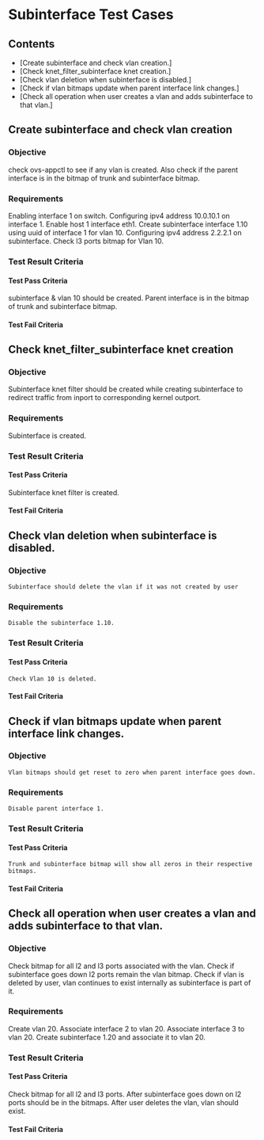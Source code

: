 
# Subinterface Test Cases

## Contents

- [Create subinterface and check vlan creation.]
- [Check knet_filter_subinterface knet creation.]
- [Check vlan deletion when subinterface is disabled.]
- [Check if vlan bitmaps update when parent interface link changes.]
- [Check all operation when user creates a vlan and adds subinterface to that vlan.]


## Create subinterface and check vlan creation
### Objective
   check ovs-appctl to see if any vlan is created. Also check if the parent interface is in the bitmap of trunk and subinterface bitmap.
### Requirements
   Enabling interface 1 on switch.
   Configuring ipv4 address 10.0.10.1 on interface 1.
   Enable host 1 interface eth1.
   Create subinterface interface 1.10 using uuid of interface 1 for vlan 10.
   Configuring ipv4 address 2.2.2.1 on subinterface.
   Check l3 ports bitmap for Vlan 10.
### Test Result Criteria
#### Test Pass Criteria
   subinterface & vlan 10 should be created.
   Parent interface is in the bitmap of trunk and subinterface bitmap.
#### Test Fail Criteria

## Check knet_filter_subinterface knet creation
### Objective
   Subinterface knet filter should be created while creating subinterface to redirect traffic from inport to corresponding kernel outport.
### Requirements
   Subinterface is created.
### Test Result Criteria
#### Test Pass Criteria
   Subinterface knet filter is created.
#### Test Fail Criteria

## Check vlan deletion when subinterface is disabled.
### Objective
    Subinterface should delete the vlan if it was not created by user
### Requirements
    Disable the subinterface 1.10.
### Test Result Criteria
#### Test Pass Criteria
    Check Vlan 10 is deleted.
#### Test Fail Criteria

## Check if vlan bitmaps update when parent interface link changes.
### Objective
    Vlan bitmaps should get reset to zero when parent interface goes down.
### Requirements
    Disable parent interface 1.
### Test Result Criteria
#### Test Pass Criteria
    Trunk and subinterface bitmap will show all zeros in their respective bitmaps.
#### Test Fail Criteria

## Check all operation when user creates a vlan and adds subinterface to that vlan.
### Objective
   Check bitmap for all l2 and l3 ports associated with the vlan. 
   Check if subinterface goes down l2 ports remain the vlan bitmap.
   Check if vlan is deleted by user, vlan continues to exist internally as subinterface is part of it.
### Requirements
   Create vlan 20.
   Associate interface 2 to vlan 20.
   Associate interface 3 to vlan 20.
   Create subinterface 1.20 and associate it to vlan 20.
### Test Result Criteria
#### Test Pass Criteria
   Check bitmap for all l2 and l3 ports.
   After subinterface goes down on l2 ports should be in the bitmaps.
   After user deletes the vlan, vlan should exist.
#### Test Fail Criteria

